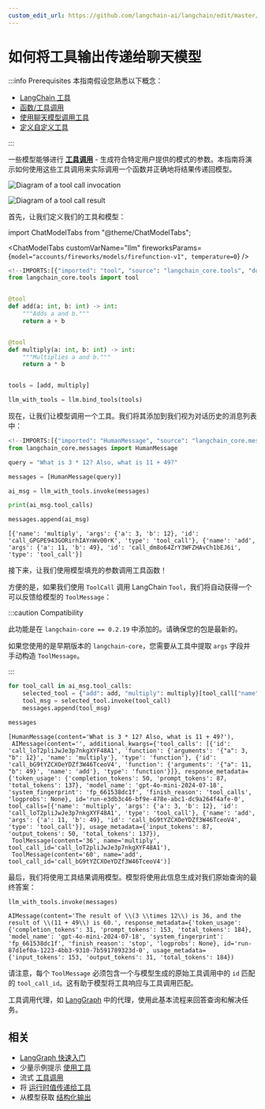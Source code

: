 ```yaml
---
custom_edit_url: https://github.com/langchain-ai/langchain/edit/master/docs/docs/how_to/tool_results_pass_to_model.ipynb
---
```

# 如何将工具输出传递给聊天模型

:::info Prerequisites
本指南假设您熟悉以下概念：

- [LangChain 工具](/docs/concepts/#tools)
- [函数/工具调用](/docs/concepts/#functiontool-calling)
- [使用聊天模型调用工具](/docs/how_to/tool_calling)
- [定义自定义工具](/docs/how_to/custom_tools/)

:::

一些模型能够进行 [**工具调用**](/docs/concepts/#functiontool-calling) - 生成符合特定用户提供的模式的参数。本指南将演示如何使用这些工具调用来实际调用一个函数并正确地将结果传递回模型。

![Diagram of a tool call invocation](/img/tool_invocation.png)

![Diagram of a tool call result](/img/tool_results.png)

首先，让我们定义我们的工具和模型：

import ChatModelTabs from "@theme/ChatModelTabs";

<ChatModelTabs
  customVarName="llm"
  fireworksParams={`model="accounts/fireworks/models/firefunction-v1", temperature=0`}
/>



```python
<!--IMPORTS:[{"imported": "tool", "source": "langchain_core.tools", "docs": "https://python.langchain.com/api_reference/core/tools/langchain_core.tools.convert.tool.html", "title": "How to pass tool outputs to chat models"}]-->
from langchain_core.tools import tool


@tool
def add(a: int, b: int) -> int:
    """Adds a and b."""
    return a + b


@tool
def multiply(a: int, b: int) -> int:
    """Multiplies a and b."""
    return a * b


tools = [add, multiply]

llm_with_tools = llm.bind_tools(tools)
```

现在，让我们让模型调用一个工具。我们将其添加到我们视为对话历史的消息列表中：


```python
<!--IMPORTS:[{"imported": "HumanMessage", "source": "langchain_core.messages", "docs": "https://python.langchain.com/api_reference/core/messages/langchain_core.messages.human.HumanMessage.html", "title": "How to pass tool outputs to chat models"}]-->
from langchain_core.messages import HumanMessage

query = "What is 3 * 12? Also, what is 11 + 49?"

messages = [HumanMessage(query)]

ai_msg = llm_with_tools.invoke(messages)

print(ai_msg.tool_calls)

messages.append(ai_msg)
```
```output
[{'name': 'multiply', 'args': {'a': 3, 'b': 12}, 'id': 'call_GPGPE943GORirhIAYnWv00rK', 'type': 'tool_call'}, {'name': 'add', 'args': {'a': 11, 'b': 49}, 'id': 'call_dm8o64ZrY3WFZHAvCh1bEJ6i', 'type': 'tool_call'}]
```
接下来，让我们使用模型填充的参数调用工具函数！

方便的是，如果我们使用 `ToolCall` 调用 LangChain `Tool`，我们将自动获得一个可以反馈给模型的 `ToolMessage`：

:::caution Compatibility

此功能是在 `langchain-core == 0.2.19` 中添加的。请确保您的包是最新的。

如果您使用的是早期版本的 `langchain-core`，您需要从工具中提取 `args` 字段并手动构造 `ToolMessage`。

:::


```python
for tool_call in ai_msg.tool_calls:
    selected_tool = {"add": add, "multiply": multiply}[tool_call["name"].lower()]
    tool_msg = selected_tool.invoke(tool_call)
    messages.append(tool_msg)

messages
```



```output
[HumanMessage(content='What is 3 * 12? Also, what is 11 + 49?'),
 AIMessage(content='', additional_kwargs={'tool_calls': [{'id': 'call_loT2pliJwJe3p7nkgXYF48A1', 'function': {'arguments': '{"a": 3, "b": 12}', 'name': 'multiply'}, 'type': 'function'}, {'id': 'call_bG9tYZCXOeYDZf3W46TceoV4', 'function': {'arguments': '{"a": 11, "b": 49}', 'name': 'add'}, 'type': 'function'}]}, response_metadata={'token_usage': {'completion_tokens': 50, 'prompt_tokens': 87, 'total_tokens': 137}, 'model_name': 'gpt-4o-mini-2024-07-18', 'system_fingerprint': 'fp_661538dc1f', 'finish_reason': 'tool_calls', 'logprobs': None}, id='run-e3db3c46-bf9e-478e-abc1-dc9a264f4afe-0', tool_calls=[{'name': 'multiply', 'args': {'a': 3, 'b': 12}, 'id': 'call_loT2pliJwJe3p7nkgXYF48A1', 'type': 'tool_call'}, {'name': 'add', 'args': {'a': 11, 'b': 49}, 'id': 'call_bG9tYZCXOeYDZf3W46TceoV4', 'type': 'tool_call'}], usage_metadata={'input_tokens': 87, 'output_tokens': 50, 'total_tokens': 137}),
 ToolMessage(content='36', name='multiply', tool_call_id='call_loT2pliJwJe3p7nkgXYF48A1'),
 ToolMessage(content='60', name='add', tool_call_id='call_bG9tYZCXOeYDZf3W46TceoV4')]
```


最后，我们将使用工具结果调用模型。模型将使用此信息生成对我们原始查询的最终答案：


```python
llm_with_tools.invoke(messages)
```



```output
AIMessage(content='The result of \\(3 \\times 12\\) is 36, and the result of \\(11 + 49\\) is 60.', response_metadata={'token_usage': {'completion_tokens': 31, 'prompt_tokens': 153, 'total_tokens': 184}, 'model_name': 'gpt-4o-mini-2024-07-18', 'system_fingerprint': 'fp_661538dc1f', 'finish_reason': 'stop', 'logprobs': None}, id='run-87d1ef0a-1223-4bb3-9310-7b591789323d-0', usage_metadata={'input_tokens': 153, 'output_tokens': 31, 'total_tokens': 184})
```


请注意，每个 `ToolMessage` 必须包含一个与模型生成的原始工具调用中的 `id` 匹配的 `tool_call_id`。这有助于模型将工具响应与工具调用匹配。

工具调用代理，如 [LangGraph](https://langchain-ai.github.io/langgraph/tutorials/introduction/) 中的代理，使用此基本流程来回答查询和解决任务。

## 相关

- [LangGraph 快速入门](https://langchain-ai.github.io/langgraph/tutorials/introduction/)
- 少量示例提示 [使用工具](/docs/how_to/tools_few_shot/)
- 流式 [工具调用](/docs/how_to/tool_streaming/)
- 将 [运行时值传递给工具](/docs/how_to/tool_runtime)
- 从模型获取 [结构化输出](/docs/how_to/structured_output/)
